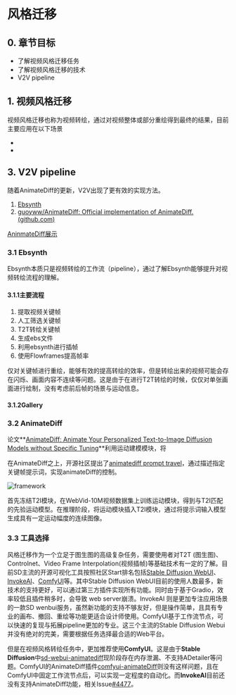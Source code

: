 # 风格迁移

## 0. 章节目标

- 了解视频风格迁移任务
- 了解视频风格迁移的技术
- V2V pipeline

## 1. 视频风格迁移

视频风格迁移也称为视频转绘，通过对视频整体或部分重绘得到最终的结果，目前主要应用在以下场景

- 
- 

## 3. V2V pipeline

随着AnimateDiff的更新，V2V出现了更有效的实现方法。

1. [Ebsynth](https://github.com/s9roll7/ebsynth_utility)
2. [guoyww/AnimateDiff: Official implementation of AnimateDiff. (github.com)](https://github.com/guoyww/AnimateDiff)

[AninmateDiff展示](https://www.reddit.com/media?url=https%3A%2F%2Fpreview.redd.it%2Fanimatediff-controlnet-x-3-v0-h2dgmgb3kkub1.png%3Fwidth%3D3160%26format%3Dpng%26auto%3Dwebp%26s%3D81c4f72508751fd69054425df6321489bf855ef9)

### 3.1 Ebsynth

Ebsynth本质只是视频转绘的工作流（pipeline），通过了解Ebsynth能够提升对视频转绘流程的理解。

#### 3.1.1主要流程

1. 提取视频关键帧
2. 人工筛选关键帧
3. T2T转绘关键帧
4. 生成ebs文件
5. 利用ebsynth进行插帧
6. 使用Flowframes提高帧率

仅对关键帧进行重绘，能够有效的提高转绘的效率，但是转绘出来的视频可能会存在闪烁、画面内容不连续等问题。这是由于在进行T2T转绘的时候，仅仅对单张画面进行绘制，没有考虑前后帧的场景与运动信息。

#### 3.1.2Gallery

### 3.2 AnimateDiff

论文**[AnimateDiff: Animate Your Personalized Text-to-Image Diffusion Models without Specific Tuning](https://arxiv.org/abs/2307.04725)**利用运动建模模块，将

在AnimateDiff之上，开源社区提出了[animatediff prompt travel](https://github.com/s9roll7/animatediff-cli-prompt-travel)，通过描述指定关键帧提示词，实现animateDiff的控制。

![framework](.\images\5-1-1-AnimateDiff-framework.jpg)



首先冻结T2I模块，在WebVid-10M视频数据集上训练运动模块，得到与T2I匹配的先验运动模型。在推理阶段，将运动模块插入T2I模块，通过将提示词输入模型生成具有一定运动幅度的连续图像。

### 3.3 工具选择

风格迁移作为一个立足于图生图的高级复杂任务，需要使用者对T2T (图生图)、Controlnet、Video Frame Interpolation(视频插帧)等基础技术有一定的了解。目前SD主流的开源可视化工具按照社区Start排名包括[Stable Diffusion WebUI](https://github.com/AUTOMATIC1111/stable-diffusion-webui)、[InvokeAI](https://github.com/invoke-ai/InvokeAI)、[ComfyUI](https://github.com/comfyanonymous/ComfyUI)等。其中Stable Diffusion WebUI目前的使用人数最多，新技术的支持更好，可以通过第三方插件实现所有功能。同时由于基于Gradio，效率较低且插件稍多时，会导致 web server崩溃。InvokeAI 则是更加专注应用场景的一款SD wenbui服务，虽然新功能的支持不够友好，但是操作简单，且具有专业的画布、撤回、重绘等功能更适合设计师使用。ComfyUI基于工作流节点，可以快速的复现与拓展pipeline更加的专业。这三个主流的Stable Diffusion Webui并没有绝对的完美，需要根据任务选择最合适的Web平台。

但是在视频风格转绘任务中，更加推荐使用**ComfyUI**。这是由于**Stable Diffusion**中[sd-webui-animatediff](https://github.com/continue-revolution/sd-webui-animatediff)现阶段存在内存泄漏、不支持ADetailer等问题。ComfyUI的AnimateDiff插件[comfyui-animateDiff](https://github.com/ArtVentureX/comfyui-animatediff)则没有这样问题，且在ComfyUI中固定工作流节点后，可以实现一定程度的自动化。而**InvokeAI**目前还没有支持AnimateDiff功能，相关Issue[#4477](https://github.com/invoke-ai/InvokeAI/issues/4477)。
